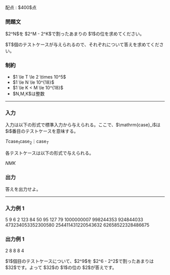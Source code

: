 
<div>

<span>

<span>

<p>
配点 : $400$点
</p>

<div>

<section>

### **問題文**

<p>
$2^N$を $2^M - 2^K$で割ったあまりの $1$の位を求めてください。
</p>

<p>
$T$個のテストケースが与えられるので、それぞれについて答えを求めてください。
</p>

</section>

</div>

<div>

<section>

### **制約**

<ul>

<li>
$1 \le T \le 2 \times 10^5$
</li>

<li>
$1 \le N \le 10^{18}$
</li>

<li>
$1 \le K < M \le 10^{18}$
</li>

<li>
$N,M,K$は整数
</li>

</ul>

</section>

</div>

---

<div>

<div>

<section>

### **入力**

<p>
入力は以下の形式で標準入力から与えられる。ここで、$\mathrm{case}_i$は $i$番目のテストケースを意味する。
</p>

<div>

$T$$\mathrm{case}_1$$\mathrm{case}_2$$\vdots$$\mathrm{case}_T$
</div>

<p>
各テストケースは以下の形式で与えられる。
</p>

<div>

$N$$M$$K$
</div>

</section>

</div>

<div>

<section>

### **出力**

<p>
答えを出力せよ。
</p>

</section>

</div>

</div>

---

<div>

<section>

### **入力例 1**

<div>

5
9 6 2
123 84 50
95 127 79
1000000007 998244353 924844033
473234053352300580 254411431220543632 62658522328486675

</div>

</section>

</div>

<div>

<section>

### **出力例 1**

<div>

2
8
8
8
4

</div>

<p>
$1$個目のテストケースについて、$2^9$を $2^6 - 2^2$で割ったあまりは $32$です。よって $32$の $1$の位の $2$が答えです。
</p>

</section>

</div>

</span>

</span>

</div>
